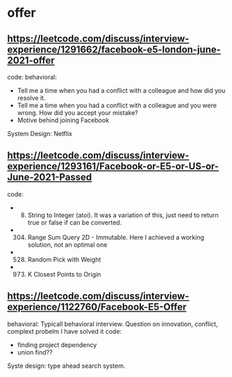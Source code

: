 # offer
## https://leetcode.com/discuss/interview-experience/1291662/facebook-e5-london-june-2021-offer
code:
behavioral:
- Tell me a time when you had a conflict with a colleague and how did you resolve it.
- Tell me a time when you had a conflict with a colleague and you were wrong. How did you accept your mistake?
- Motive behind joining Facebook

System Design: Netflix

## https://leetcode.com/discuss/interview-experience/1293161/Facebook-or-E5-or-US-or-June-2021-Passed
code:
- 8. String to Integer (atoi). It was a variation of this, just need to return true or false if can be converted.
- 304. Range Sum Query 2D - Immutable. Here I achieved a working solution, not an optimal one
- 528. Random Pick with Weight
- 973. K Closest Points to Origin

## https://leetcode.com/discuss/interview-experience/1122760/Facebook-E5-Offer
behavioral:
Typicall behavioral interview. Question on innovation, conflict, complext probelm I have solved it
code:
- finding project dependency
- union find??


Syste design:
type ahead search system.
  
